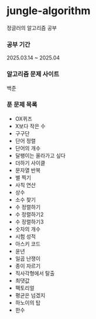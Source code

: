# jungle-algorithm
정글러의 알고리즘 공부

### 공부 기간
2025.03.14 ~ 2025.04

### 알고리즘 문제 사이트
백준

### 푼 문제 목록
- OX퀴즈
- X보다 작은 수
- 구구단
- 단어 정렬
- 단어의 개수
- 달팽이는 올라가고 싶다
- 더하기 사이클
- 문자열 반복
- 별 찍기
- 사칙 연산
- 상수
- 소수 찾기
- 수 정렬하기
- 수 정렬하기2
- 수 정렬하기3
- 숫자의 개수
- 시험 성적
- 아스키 코드
- 윤년
- 일곱 난쟁이
- 종이 자르기
- 직사각형에서 탈출
- 최댓값
- 팩토리얼
- 평균은 넘겠지
- 하노이의 탑
- 한수
